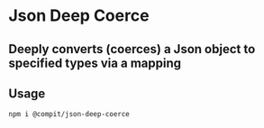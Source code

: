 # Json Deep Coerce

##  Deeply converts (coerces) a Json object to specified types via a mapping

## Usage

```
npm i @compit/json-deep-coerce
```